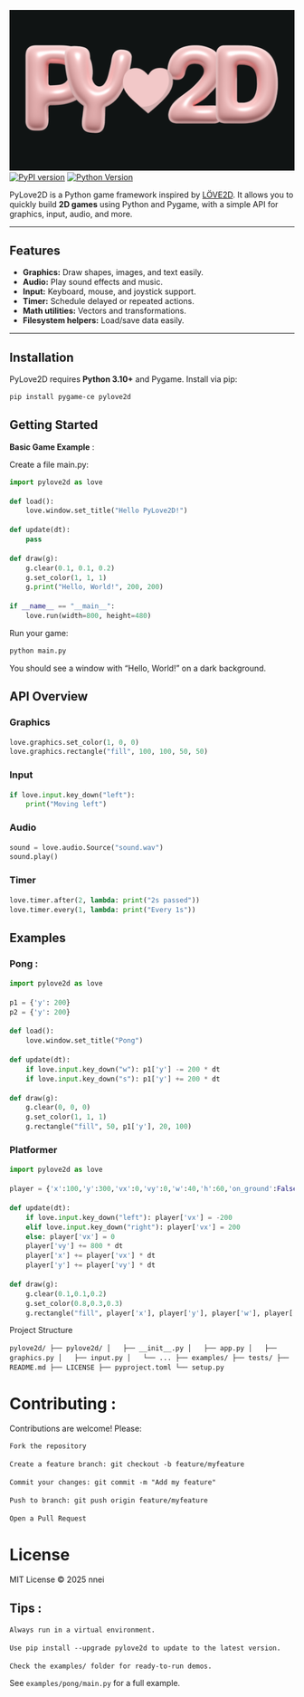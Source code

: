 ![pylove2D](Pylove2Dreadmelogo.png)
[![PyPI version](https://img.shields.io/pypi/v/pylove2d)](https://pypi.org/project/pylove2d/)
[![Python Version](https://img.shields.io/pypi/pyversions/pylove2d)](https://www.python.org/)

PyLove2D is a Python game framework inspired by [LÖVE2D](https://love2d.org/). It allows you to quickly build **2D games** using Python and Pygame, with a simple API for graphics, input, audio, and more.

---

## Features

- **Graphics:** Draw shapes, images, and text easily.  
- **Audio:** Play sound effects and music.  
- **Input:** Keyboard, mouse, and joystick support.  
- **Timer:** Schedule delayed or repeated actions.  
- **Math utilities:** Vectors and transformations.  
- **Filesystem helpers:** Load/save data easily.

---

## Installation

PyLove2D requires **Python 3.10+** and Pygame. Install via pip:

```bash
pip install pygame-ce pylove2d
```
## Getting Started

**Basic Game Example** :

Create a file main.py:

```python
import pylove2d as love

def load():
    love.window.set_title("Hello PyLove2D!")

def update(dt):
    pass

def draw(g):
    g.clear(0.1, 0.1, 0.2)
    g.set_color(1, 1, 1)
    g.print("Hello, World!", 200, 200)

if __name__ == "__main__":
    love.run(width=800, height=480)
```

Run your game:

```bash
python main.py
```

You should see a window with “Hello, World!” on a dark background.

## API Overview

### Graphics

```python
love.graphics.set_color(1, 0, 0)
love.graphics.rectangle("fill", 100, 100, 50, 50)
```

### Input

```python
if love.input.key_down("left"):
    print("Moving left")
```

### Audio

```python
sound = love.audio.Source("sound.wav")
sound.play()
```

### Timer

```python
love.timer.after(2, lambda: print("2s passed"))
love.timer.every(1, lambda: print("Every 1s"))
```

## Examples

### Pong :

```python
import pylove2d as love

p1 = {'y': 200}
p2 = {'y': 200}

def load():
    love.window.set_title("Pong")

def update(dt):
    if love.input.key_down("w"): p1['y'] -= 200 * dt
    if love.input.key_down("s"): p1['y'] += 200 * dt

def draw(g):
    g.clear(0, 0, 0)
    g.set_color(1, 1, 1)
    g.rectangle("fill", 50, p1['y'], 20, 100)
```

### Platformer

```python
import pylove2d as love

player = {'x':100,'y':300,'vx':0,'vy':0,'w':40,'h':60,'on_ground':False}

def update(dt):
    if love.input.key_down("left"): player['vx'] = -200
    elif love.input.key_down("right"): player['vx'] = 200
    else: player['vx'] = 0
    player['vy'] += 800 * dt
    player['x'] += player['vx'] * dt
    player['y'] += player['vy'] * dt

def draw(g):
    g.clear(0.1,0.1,0.2)
    g.set_color(0.8,0.3,0.3)
    g.rectangle("fill", player['x'], player['y'], player['w'], player['h'])
```

Project Structure

``
pylove2d/
├── pylove2d/
│   ├── __init__.py
│   ├── app.py
│   ├── graphics.py
│   ├── input.py
│   └── ...
├── examples/
├── tests/
├── README.md
├── LICENSE
├── pyproject.toml
└── setup.py
``

# Contributing :

Contributions are welcome! Please:

    Fork the repository

    Create a feature branch: git checkout -b feature/myfeature

    Commit your changes: git commit -m "Add my feature"

    Push to branch: git push origin feature/myfeature

    Open a Pull Request

# License

MIT License © 2025 nnei

## **Tips :**

    Always run in a virtual environment.

    Use pip install --upgrade pylove2d to update to the latest version.

    Check the examples/ folder for ready-to-run demos.

See `examples/pong/main.py` for a full example.
